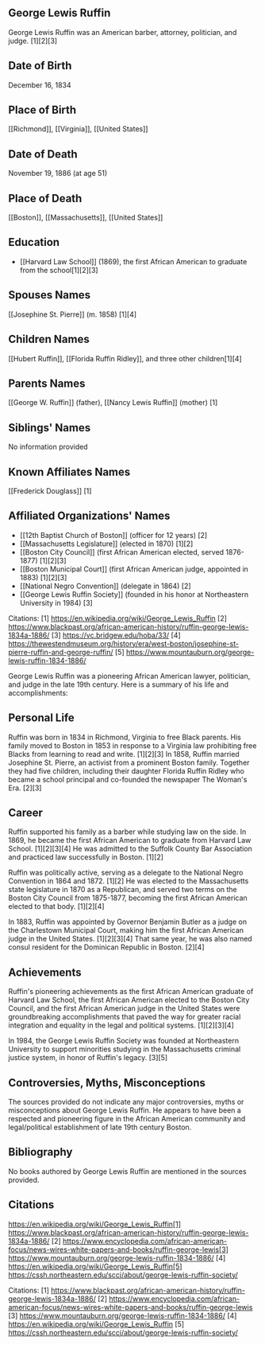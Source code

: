 ## George Lewis Ruffin
George Lewis Ruffin was an American barber, attorney, politician, and judge. [1][2][3]

## Date of Birth
December 16, 1834

## Place of Birth
[[Richmond]], [[Virginia]], [[United States]]

## Date of Death
November 19, 1886 (at age 51)

## Place of Death
[[Boston]], [[Massachusetts]], [[United States]]

## Education
- [[Harvard Law School]] (1869), the first African American to graduate from the school[1][2][3]

## Spouses Names
[[Josephine St. Pierre]] (m. 1858) [1][4]

## Children Names
[[Hubert Ruffin]], [[Florida Ruffin Ridley]], and three other children[1][4]

## Parents Names
[[George W. Ruffin]] (father), [[Nancy Lewis Ruffin]] (mother) [1]

## Siblings' Names
No information provided

## Known Affiliates Names
[[Frederick Douglass]] [1]

## Affiliated Organizations' Names
- [[12th Baptist Church of Boston]] (officer for 12 years) [2]
- [[Massachusetts Legislature]] (elected in 1870) [1][2]
- [[Boston City Council]] (first African American elected, served 1876-1877) [1][2][3]
- [[Boston Municipal Court]] (first African American judge, appointed in 1883) [1][2][3]
- [[National Negro Convention]] (delegate in 1864) [2]
- [[George Lewis Ruffin Society]] (founded in his honor at Northeastern University in 1984) [3]

Citations:
[1] https://en.wikipedia.org/wiki/George_Lewis_Ruffin
[2] https://www.blackpast.org/african-american-history/ruffin-george-lewis-1834a-1886/
[3] https://vc.bridgew.edu/hoba/33/
[4] https://thewestendmuseum.org/history/era/west-boston/josephine-st-pierre-ruffin-and-george-ruffin/
[5] https://www.mountauburn.org/george-lewis-ruffin-1834-1886/

George Lewis Ruffin was a pioneering African American lawyer, politician, and judge in the late 19th century. Here is a summary of his life and accomplishments:

## Personal Life
Ruffin was born in 1834 in Richmond, Virginia to free Black parents. His family moved to Boston in 1853 in response to a Virginia law prohibiting free Blacks from learning to read and write. [1][2][3] In 1858, Ruffin married Josephine St. Pierre, an activist from a prominent Boston family. Together they had five children, including their daughter Florida Ruffin Ridley who became a school principal and co-founded the newspaper The Woman's Era. [2][3]

## Career
Ruffin supported his family as a barber while studying law on the side. In 1869, he became the first African American to graduate from Harvard Law School. [1][2][3][4] He was admitted to the Suffolk County Bar Association and practiced law successfully in Boston. [1][2]

Ruffin was politically active, serving as a delegate to the National Negro Convention in 1864 and 1872. [1][2] He was elected to the Massachusetts state legislature in 1870 as a Republican, and served two terms on the Boston City Council from 1875-1877, becoming the first African American elected to that body. [1][2][4]

In 1883, Ruffin was appointed by Governor Benjamin Butler as a judge on the Charlestown Municipal Court, making him the first African American judge in the United States. [1][2][3][4] That same year, he was also named consul resident for the Dominican Republic in Boston. [2][4]

## Achievements
Ruffin's pioneering achievements as the first African American graduate of Harvard Law School, the first African American elected to the Boston City Council, and the first African American judge in the United States were groundbreaking accomplishments that paved the way for greater racial integration and equality in the legal and political systems. [1][2][3][4]

In 1984, the George Lewis Ruffin Society was founded at Northeastern University to support minorities studying in the Massachusetts criminal justice system, in honor of Ruffin's legacy. [3][5]

## Controversies, Myths, Misconceptions
The sources provided do not indicate any major controversies, myths or misconceptions about George Lewis Ruffin. He appears to have been a respected and pioneering figure in the African American community and legal/political establishment of late 19th century Boston.

## Bibliography
No books authored by George Lewis Ruffin are mentioned in the sources provided.

## Citations 
https://en.wikipedia.org/wiki/George_Lewis_Ruffin[1] https://www.blackpast.org/african-american-history/ruffin-george-lewis-1834a-1886/
[2] https://www.encyclopedia.com/african-american-focus/news-wires-white-papers-and-books/ruffin-george-lewis[3] https://www.mountauburn.org/george-lewis-ruffin-1834-1886/
[4] https://en.wikipedia.org/wiki/George_Lewis_Ruffin[5] https://cssh.northeastern.edu/sccj/about/george-lewis-ruffin-society/

Citations:
[1] https://www.blackpast.org/african-american-history/ruffin-george-lewis-1834a-1886/
[2] https://www.encyclopedia.com/african-american-focus/news-wires-white-papers-and-books/ruffin-george-lewis
[3] https://www.mountauburn.org/george-lewis-ruffin-1834-1886/
[4] https://en.wikipedia.org/wiki/George_Lewis_Ruffin
[5] https://cssh.northeastern.edu/sccj/about/george-lewis-ruffin-society/